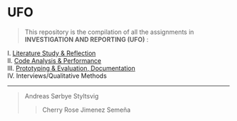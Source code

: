 # UFO

> This repository is the compilation of all the assignments in <b>INVESTIGATION AND REPORTING (UFO)</b> :

I. [Literature Study & Reflection](https://github.com/cph-cs241/UFO_Compilation/tree/master/I.LiteratureStudyAndReflection) <br>
II. [Code Analysis & Performance](https://github.com/cph-cs241/UFO_Compilation/tree/master/II.%20Code%20Analysis) <br>
III. [Prototyping & Evaluation, Documentation](https://github.com/cph-cs241/UFO_Compilation/tree/master/III.%20Prototyping%20%26%20Evaluation)<br>
IV. Interviews/Qualitative Methods


---
> Andreas Sørbye Styltsvig 
>> Cherry Rose Jimenez Semeña
